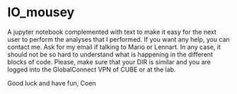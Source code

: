 # IO_mousey
A jupyter notebook complemented with text to make it easy for the next user to perform the analyses that I performed. 
If you want any help, you can contact me. Ask for my email if talking to Mario or Lennart. In any case, it should not be so hard to understand what is happening in the different blocks of code. Please, make sure that your DIR is similar and you are logged into the GlobalConnect VPN of CUBE or at the lab. 

Good luck and have fun,
Coen
